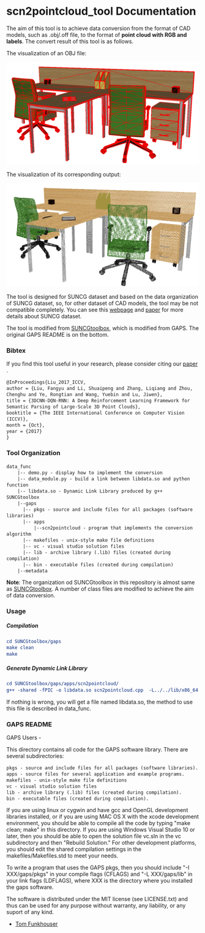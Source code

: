 # scn2pointcloud_tool Documentation

The aim of this tool is to achieve data conversion from the format of CAD models, such as .obj/.off file, to the format  of **point cloud with RGB and labels**. The convert result of this tool is as follows.

The visualization of an OBJ file:

![694shape](694shape.png)

The visualization of its corresponding output:

![694shape](694cloud.png)

The tool is designed for SUNCG dataset and based on the data organization of SUNCG dataset, so, for other dataset of CAD models, the tool may be not compatible completely. You can see this [webpage](http://suncg.cs.princeton.edu) and [paper](https://arxiv.org/pdf/1611.08974v1.pdf) for more details about SUNCG dataset.

The tool is modified from [SUNCGtoolbox](https://github.com/shurans/SUNCGtoolbox), which is modified from GAPS. The original GAPS README is on the bottom.

### Bibtex

 If you find this tool useful in your research, please consider citing our [paper](http://arxiv.org/abs/1707.06783) .

```
@InProceedings{Liu_2017_ICCV,
author = {Liu, Fangyu and Li, Shuaipeng and Zhang, Liqiang and Zhou, Chenghu and Ye, Rongtian and Wang, Yuebin and Lu, Jiwen},
title = {3DCNN-DQN-RNN: A Deep Reinforcement Learning Framework for Semantic Parsing of Large-Scale 3D Point Clouds},
booktitle = {The IEEE International Conference on Computer Vision (ICCV)},
month = {Oct},
year = {2017}
} 
```

### Tool Organization

```
data_func
    |-- demo.py - display how to implement the conversion
    |-- data_module.py - build a link between libdata.so and python function
    |-- libdata.so - Dynamic Link Library produced by g++
SUNCGtoolbox
    |--gaps
      |-- pkgs - source and include files for all packages (software libraries)
      |-- apps
          |--scn2pointcloud - program that implements the conversion algorithm
      |-- makefiles - unix-style make file definitions
      |-- vc - visual studio solution files
      |-- lib - archive library (.lib) files (created during compilation)
      |-- bin - executable files (created during compilation)
    |--metadata
```

**Note**: The organization od SUNCGtoolbox in this repository  is almost same as [SUNCGtoolbox](https://github.com/shurans/SUNCGtoolbox). A number of  class files are modified to achieve the aim of data conversion.

### Usage

##### Compilation

```cmake
cd SUNCGtoolbox/gaps
make clean
make
```

##### Generate Dynamic Link Library

```cmake
cd SUNCGtoolbox/gaps/apps/scn2pointcloud/
g++ -shared -fPIC -o libdata.so scn2pointcloud.cpp  -L../../lib/x86_64 -g -lR3Graphics -lR3Shapes -lR2Shapes -lRNBasics -ljpeg -lpng   -lfglut -lGLU -lGL -lX11 -lm -I. -I../../pkgs  -g
```

If nothing is wrong, you will get a file named libdata.so, the method to use this file is described in data_func.

### GAPS README

GAPS Users -

This directory contains all code for the GAPS software library.
There are several subdirectories:

    pkgs - source and include files for all packages (software libraries).
    apps - source files for several application and example programs. 
    makefiles - unix-style make file definitions
    vc - visual studio solution files
    lib - archive library (.lib) files (created during compilation).
    bin - executable files (created during compilation).

If you are using linux or cygwin and have gcc and OpenGL development
libraries installed, or if you are using MAC OS X with the xcode
development environment, you should be able to compile all the code by
typing "make clean; make" in this directory.  If you are using Windows
Visual Studio 10 or later, then you should be able to open the
solution file vc.sln in the vc subdirectory and then "Rebuild
Solution."  For other development platforms, you should edit the shared
compilation settings in the makefiles/Makefiles.std to meet your needs.

To write a program that uses the GAPS pkgs, then you should include
"-I XXX/gaps/pkgs" in your compile flags (CFLAGS) and "-L
XXX/gaps/lib" in your link flags (LDFLAGS), where XXX is the directory
where you installed the gaps software.

The software is distributed under the MIT license (see LICENSE.txt)
and thus can be used for any purpose without warranty, any liability,
or any suport of any kind.

- [Tom Funkhouser](http://www.cs.princeton.edu/%7Efunk/)

